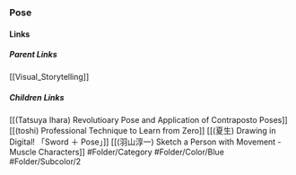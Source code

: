 ### Pose
#### Links
##### Parent Links
[[Visual_Storytelling]]
##### Children Links
[[(Tatsuya Ihara) Revolutioary Pose and Application of Contraposto Poses]]
[[(toshi) Professional Technique to Learn from Zero]]
[[(夏生) Drawing in Digital! 「Sword ＋ Pose」]]
[[(羽山淳一) Sketch a Person with Movement - Muscle Characters]]
#Folder/Category
#Folder/Color/Blue
#Folder/Subcolor/2
